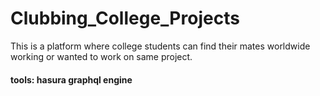 # Clubbing_College_Projects
This is a platform where college students can find their mates worldwide working or wanted to work on same project.


#### tools: hasura graphql engine
